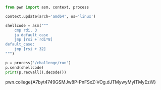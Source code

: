 ```py
from pwn import asm, context, process

context.update(arch='amd64', os='linux')

shellcode = asm("""
    cmp rdi, 3
    ja default_case
    jmp [rsi + rdi*8]
default_case:
    jmp [rsi + 32]
""")

p = process('/challenge/run')
p.send(shellcode)
print(p.recvall().decode())
```

pwn.college{A7byt4749GSMJw8P-PnFSxZ-VOg.dJTMywyMyITMyEzW}

